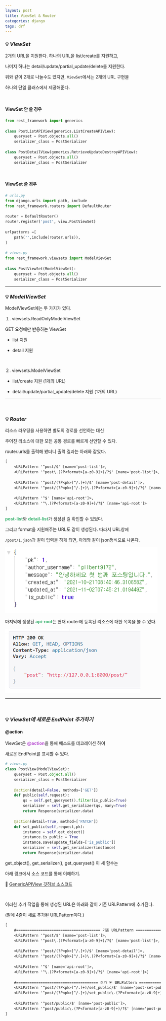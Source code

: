 ```yaml
---
layout: post
title: ViewSet & Router
categories: django
tags: drf
---
```


### 💡 ***ViewSet***

2개의 URL을 지원한다. 하나의 URL을 list/create를 지원하고,

나머지 하나는 detail/update/partial_update/delete를 지원한다.

위와 같이 2개로 나눌수도 있지만, `ViewSet`에서는 2개의 URL 구현을

하나의 단일 클래스에서 제공해준다.

<br>

#### ViewSet 안 쓸 경우
```python
from rest_framework import generics

class PostListAPIView(generics.ListCreateAPIView):
    queryset = Post.objects.all()
    serializer_class = PostSerializer

class PostDetailView(generics.RetrieveUpdateDestroyAPIView):
    queryset = Post.objects.all()
    serializer_class = PostSerializer
```

<br>

#### ViewSet 쓸 경우
```python
# urls.py
from django.urls import path, include
from rest_framework.routers import DefaultRouter

router = DefaultRouter()
router.register('post', view.PostViewSet)

urlpatterns =[
    path('',include(router.urls)),
]

# views.py
from rest_framework.viewsets import ModelViewSet

class PostViewSet(ModelViewSet):
    queryset = Post.objects.all()
    serializer_class = PostSerializer
```
---

### 💡 ***ModelViewSet***

ModelViewSet에는 두 가지가 있다. 

１. viewsets.ReadOnlyModelViewSet

GET 요청에만 반응하는 ViewSet

- list 지원

- detail 지원

<br>

２. viewsets.ModelViewSet

- list/create 지원 (1개의 URL)

- detail/update/partial_update/delete 지원 (1개의 URL)

---

<br>

### 💡 ***Router***

리소스 라우팅을 사용하면 별도의 경로를 선언하는 대신

주어진 리소스에 대한 모든 공통 경로를 빠르게 선언할 수 있다. 

router.urls를 출력해 봤더니 출력 결과는 아래와 같았다.

```txt
[
    <URLPattern '^post/$' [name='post-list']>, 
    <URLPattern '^post\.(?P<format>[a-z0-9]+)/?$' [name='post-list']>,

    <URLPattern '^post/(?P<pk>[^/.]+)/$' [name='post-detail']>,
    <URLPattern '^post/(?P<pk>[^/.]+)\.(?P<format>[a-z0-9]+)/?$' [name='post-detail']>,

    <URLPattern '^$' [name='api-root']>,
    <URLPattern '^\.(?P<format>[a-z0-9]+)/?$' [name='api-root']>
]
```

<span style="color:#3CB371">**post-list**</span>와 <span style="color:#3CB371">**detail-list**</span>가 생성된 걸 확인할 수 있었다.

그리고 format을 지원해주는 URL도 같이 생성된다. 따라서 URL창에

`/post/1.json`과 같이 입력을 하게 되면, 아래와 같이 json형식으로 나온다.

<img src="/assets/img/django/router1.png">

마지막에 생성된 <span style="color:#3CB371">**api-root**</span>는 현재 router에 등록된 리소스에 대한 목록을 볼 수 있다.

<img src="/assets/img/django/router2.png">

---

<br>

### 💡 ***ViewSet에 새로운 EndPoint 추가하기***

#### @action

ViewSet은 <span style="color:#BA55D3">**@action**</span>을 통해 메소드를 데코레이션 하여

새로운 EndPoint를 표시할 수 있다. 

```python
# views.py
class PostView(ModelViewSet):
    queryset = Post.object.all()
    serializer_class = PostSerializer

    @action(detail=False, methods=['GET'])
    def public(self,request):
        qs = self.get_queryset().filter(is_public=True)
        serializer = self.get_serializer(qs, many=True)
        return Response(serializer.data)

    @action(detail=True, method=['PATCH'])
    def set_public(self,request,pk):
        instance = self.get_object()
        instance.is_public = True
        instance.save(update_fields=['is_public'])
        serializer = self.get_serializer(instance)
        return Response(serializer.data)
```

get_object(), get_serializer(), get_queryset() 이 세 함수는 

아래 링크에서 소스 코드를 통해 이해하기.

📜 [GenericAPIView 깃허브 소스코드](https://github.com/Gilbert9172/django-rest-framework/blob/00cd4ef864a8bf6d6c90819a983017070f9f08a5/rest_framework/generics.py)

<br>

이러한 추가 작업을 통해 생성된 URL은 아래와 같이 기존 URLPattern에 추가된다.

(밑에 4줄이 새로 추가된 URLPattern이다.)

```txt
[
    #====================================== 기존 URLPattern ======================================#
    <URLPattern '^post/$' [name='post-list']>, 
    <URLPattern '^post\.(?P<format>[a-z0-9]+)/?$' [name='post-list']>,

    <URLPattern '^post/(?P<pk>[^/.]+)/$' [name='post-detail']>, 
    <URLPattern '^post/(?P<pk>[^/.]+)\.(?P<format>[a-z0-9]+)/?$' [name='post-detail']>, 

    <URLPattern '^$' [name='api-root']>, 
    <URLPattern '^\.(?P<format>[a-z0-9]+)/?$' [name='api-root']>]

    #===================================== 추가 된 URLPattern =====================================#
    <URLPattern '^post/(?P<pk>[^/.]+)/set_public/$' [name='post-set-public']>, 
    <URLPattern '^post/(?P<pk>[^/.]+)/set_public\.(?P<format>[a-z0-9]+)/?$' [name='post-set-public']>, 

    <URLPattern '^post/public/$' [name='post-public']>, 
    <URLPattern '^post/public\.(?P<format>[a-z0-9]+)/?$' [name='post-public']>,
]
```